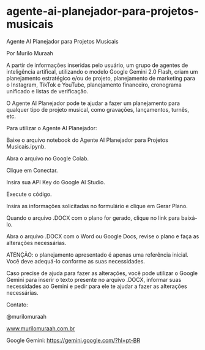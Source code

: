 # agente-ai-planejador-para-projetos-musicais

Agente AI Planejador para Projetos Musicais

Por Murilo Muraah


A partir de informações inseridas pelo usuário, um grupo de agentes de inteligência artifical, utilizando o modelo Google Gemini 2.0 Flash, criam um planejamento estratégico e/ou de projeto, planejamento de marketing para o Instagram, TikTok e YouTube, planejamento financeiro, cronograma unificado e listas de verificação.


O Agente AI Planejador pode te ajudar a fazer um planejamento para qualquer tipo de projeto musical, como gravações, lançamentos, turnês, etc.


Para utilizar o Agente AI Planejador: 

Baixe o arquivo notebook do Agente AI Planejador para Projetos Musicais.ipynb.

Abra o arquivo no Google Colab.

Clique em Conectar.

Insira sua API Key do Google AI Studio.

Execute o código.

Insira as informações solicitadas no formulário e clique em Gerar Plano.

Quando o arquivo .DOCX com o plano for gerado, clique no link para baixá-lo.

Abra o arquivo .DOCX com o Word ou Google Docs, revise o plano e faça as alterações necessárias.


ATENÇÃO: o planejamento apresentado é apenas uma referência inicial. Você deve adequá-lo conforme as suas necessidades.

Caso precise de ajuda para fazer as alterações, você pode utilizar o Google Gemini para inserir o texto presente no arquivo .DOCX, informar suas necessidades ao Gemini e pedir para ele te ajudar a fazer as alterações necessárias.


Contato:

@murilomuraah

www.murilomuraah.com.br


Google Gemini: https://gemini.google.com/?hl=pt-BR
